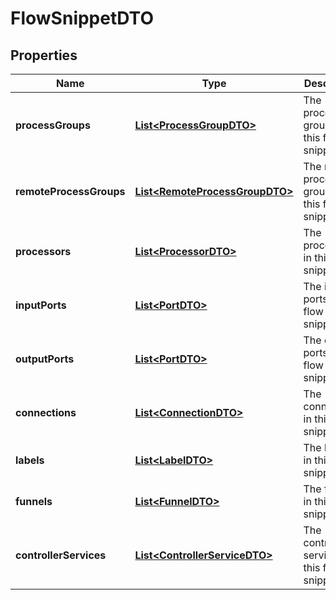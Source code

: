 
# FlowSnippetDTO

## Properties
Name | Type | Description | Notes
------------ | ------------- | ------------- | -------------
**processGroups** | [**List&lt;ProcessGroupDTO&gt;**](ProcessGroupDTO.md) | The process groups in this flow snippet. |  [optional]
**remoteProcessGroups** | [**List&lt;RemoteProcessGroupDTO&gt;**](RemoteProcessGroupDTO.md) | The remote process groups in this flow snippet. |  [optional]
**processors** | [**List&lt;ProcessorDTO&gt;**](ProcessorDTO.md) | The processors in this flow snippet. |  [optional]
**inputPorts** | [**List&lt;PortDTO&gt;**](PortDTO.md) | The input ports in this flow snippet. |  [optional]
**outputPorts** | [**List&lt;PortDTO&gt;**](PortDTO.md) | The output ports in this flow snippet. |  [optional]
**connections** | [**List&lt;ConnectionDTO&gt;**](ConnectionDTO.md) | The connections in this flow snippet. |  [optional]
**labels** | [**List&lt;LabelDTO&gt;**](LabelDTO.md) | The labels in this flow snippet. |  [optional]
**funnels** | [**List&lt;FunnelDTO&gt;**](FunnelDTO.md) | The funnels in this flow snippet. |  [optional]
**controllerServices** | [**List&lt;ControllerServiceDTO&gt;**](ControllerServiceDTO.md) | The controller services in this flow snippet. |  [optional]



